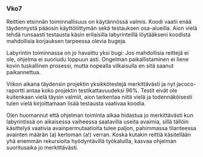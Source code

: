 ### Vko7

Reittien etsinnän toiminnallisuus on käytännössä valmis. Koodi vaatii enää täydennystä pääosin käyttöliittymän sekä testauksen osa-alueilla. Aion vielä tehdä runsaasti testausta käsin erilaisilla labyrinteillä löytääkseni koodista mahdollisia korjauksen tarpeessa olevia bugeja.

Labyrintin toiminnassa on jo havaittu yksi bugi: Jos mahdollisia reittejä ei ole, ohjelma ei suoriudu loppuun asti. Ongelman paikallistaminen ei liene kovin tuskallinen prosessi, mutta nopealla vilkaisulla en sitä saanut paikannettua.

Viikon aikana täydensin projektin yksikkötestejä merkittävästi ja nyt jacoco-raportti antaa koko projektin testikattavuudeksi 96%. Testit eivät ole kuitenkaan vielä täysin valmiit, aion tarkentaa niitä vielä ja todennäköisesti tulen vielä kirjoittamaan lisää testausta vaativaa koodia.

Olen huomannut että ohjelman toiminta alkaa hidastua jo merkittävästi kun labyrintissä on aikaisessa vaiheessa saatavilla useita avaimia, sillä tällöin käsittelyä vaativia avainpermutaatioita tulee paljon, pahimmassa tilanteessa avainten määrän (a) kertoman (a!) verran. Koska kutakin reittiä käsitellään yhä enemmän rekursioita hyödyntävillä työkaluilla, kasvaa ohjelman suoritusaika jo merkittävästi. 
